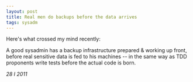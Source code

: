 ```yaml
---
layout: post
title: Real men do backups before the data arrives
tags: sysadm
---
```


Here's what crossed my mind recently:

A good sysadmin has a backup infrastructure prepared & working up
front, before real sensitive data is fed to his machines -- in the
same way as TDD proponents write tests before the actual code is born.

<!--eoe-->
*28 I 2011*
